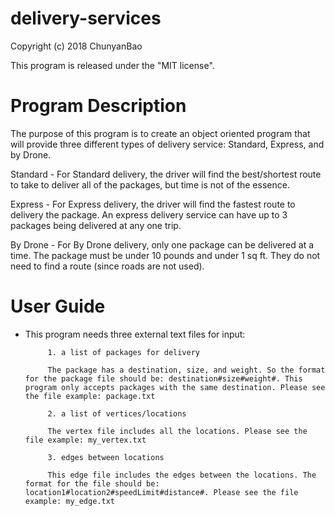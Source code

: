 # delivery-services

Copyright (c) 2018 ChunyanBao

This program is released under the "MIT license".

# Program Description

The purpose of this program is to create an object oriented program that will provide 
three different types of delivery service: Standard, Express, and by Drone.

Standard - For Standard delivery, the driver will find the best/shortest route to take to deliver
           all of the packages, but time is not of the essence.
           
Express - For Express delivery, the driver will find the fastest route to delivery the package. An express
          delivery service can have up to 3 packages being delivered at any one trip.
          
By Drone - For By Drone delivery, only one package can be delivered at a time. The 
           package must be under 10 pounds and under 1 sq ft. They do not need to find a
           route (since roads are not used).
          
# User Guide

* This program needs three external text files for input:

           1. a list of packages for delivery
           
           The package has a destination, size, and weight. So the format for the package file should be: destination#size#weight#. This program only accepts packages with the same destination. Please see the file example: package.txt

           2. a list of vertices/locations

           The vertex file includes all the locations. Please see the file example: my_vertex.txt

           3. edges between locations

           This edge file includes the edges between the locations. The format for the file should be: location1#location2#speedLimit#distance#. Please see the file example: my_edge.txt

